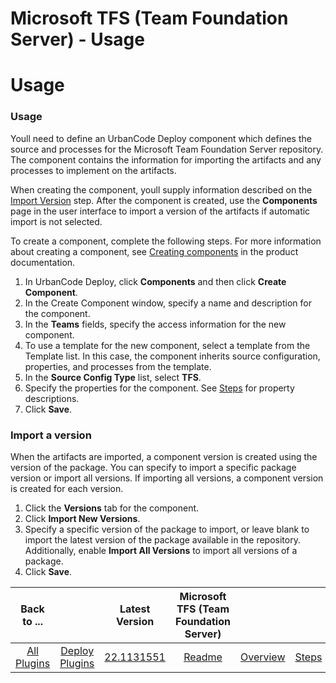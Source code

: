 
Microsoft TFS (Team Foundation Server) - Usage
==============================================

# Usage



### Usage




 


Youll need to define an UrbanCode Deploy component which defines the source and processes for the 
Microsoft Team Foundation Server repository. The component contains the information for importing the artifacts and any 
processes to implement on the artifacts.


When creating the component, youll supply information described on the 
[Import Version](#steps) step. After the component is created, use the **Components** page in the user interface to 
import a version of the artifacts if automatic import is not selected.


To create a component, complete the following 
steps. For more information about creating a component, see [Creating 
components](http://www-01.ibm.com/support/knowledgecenter/SS4GSP_7.0.2/com.ibm.udeploy.doc/topics/comp_create.html 
"Creating components") in the product documentation.


1. In UrbanCode Deploy, click **Components** and then click 
**Create Component**.
2. In the Create Component window, specify a name and description for the component.
3. In the 
**Teams** fields, specify the access information for the new component.
4. To use a template for the new component, 
select a template from the Template list. In this case, the component inherits source configuration, properties, and 
processes from the template.
5. In the **Source Config Type** list, select **TFS**.
6. Specify the properties for the 
component. See [Steps](#steps) for property descriptions.
7. Click **Save**.


### Import a version


When the artifacts
 are imported, a component version is created using the version of the package. You can specify to import a specific 
package version or import all versions. If importing all versions, a component version is created for each version. 



1. Click the **Versions** tab for the component.
2. Click **Import New Versions**.
3. Specify a specific version of the 
package to import, or leave blank to import the latest version of the package available in the repository. Additionally,
 enable **Import All Versions** to import all versions of a package.
4. Click **Save**.


|Back to ...||Latest Version|Microsoft TFS (Team Foundation Server) ||||
| :---: | :---: | :---: | :---: | :---: | :---: | :---: |
|[All Plugins](../../index.md)|[Deploy Plugins](../README.md)|[22.1131551]()|[Readme](README.md)|[Overview](overview.md)|[Steps](steps.md)|[Downloads](downloads.md)|
